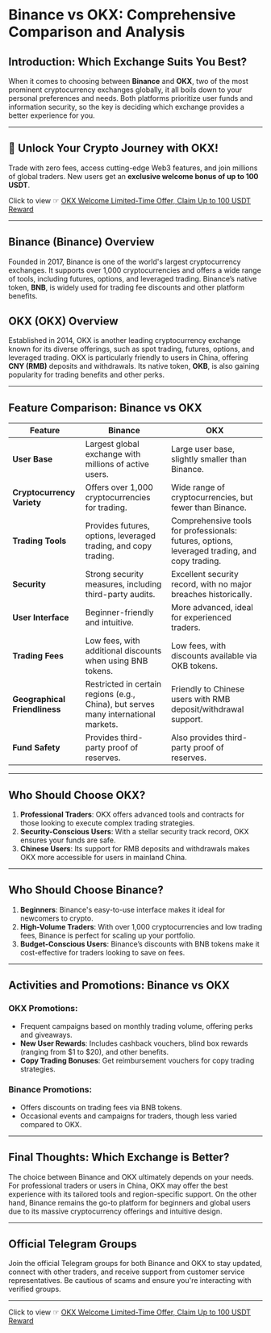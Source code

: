 # Binance vs OKX: Comprehensive Comparison and Analysis

## Introduction: Which Exchange Suits You Best?

When it comes to choosing between **Binance** and **OKX**, two of the most prominent cryptocurrency exchanges globally, it all boils down to your personal preferences and needs. Both platforms prioritize user funds and information security, so the key is deciding which exchange provides a better experience for you.

---

## 🚀 Unlock Your Crypto Journey with OKX!
Trade with zero fees, access cutting-edge Web3 features, and join millions of global traders. New users get an **exclusive welcome bonus of up to 100 USDT**.  

Click to view ☞ [OKX Welcome Limited-Time Offer, Claim Up to 100 USDT Reward](https://bit.ly/OKXe)

---

## Binance (Binance) Overview

Founded in 2017, Binance is one of the world's largest cryptocurrency exchanges. It supports over 1,000 cryptocurrencies and offers a wide range of tools, including futures, options, and leveraged trading. Binance’s native token, **BNB**, is widely used for trading fee discounts and other platform benefits.

## OKX (OKX) Overview

Established in 2014, OKX is another leading cryptocurrency exchange known for its diverse offerings, such as spot trading, futures, options, and leveraged trading. OKX is particularly friendly to users in China, offering **CNY (RMB)** deposits and withdrawals. Its native token, **OKB**, is also gaining popularity for trading benefits and other perks.

---

## Feature Comparison: Binance vs OKX

| **Feature**            | **Binance**                                                                                        | **OKX**                                                                                     |
|-------------------------|----------------------------------------------------------------------------------------------------|--------------------------------------------------------------------------------------------|
| **User Base**           | Largest global exchange with millions of active users.                                            | Large user base, slightly smaller than Binance.                                            |
| **Cryptocurrency Variety** | Offers over 1,000 cryptocurrencies for trading.                                                  | Wide range of cryptocurrencies, but fewer than Binance.                                    |
| **Trading Tools**       | Provides futures, options, leveraged trading, and copy trading.                                   | Comprehensive tools for professionals: futures, options, leveraged trading, and copy trading. |
| **Security**            | Strong security measures, including third-party audits.                                           | Excellent security record, with no major breaches historically.                            |
| **User Interface**      | Beginner-friendly and intuitive.                                                                  | More advanced, ideal for experienced traders.                                              |
| **Trading Fees**        | Low fees, with additional discounts when using BNB tokens.                                        | Low fees, with discounts available via OKB tokens.                                         |
| **Geographical Friendliness** | Restricted in certain regions (e.g., China), but serves many international markets.            | Friendly to Chinese users with RMB deposit/withdrawal support.                             |
| **Fund Safety**         | Provides third-party proof of reserves.                                                           | Also provides third-party proof of reserves.                                               |

---

## Who Should Choose OKX?

1. **Professional Traders**: OKX offers advanced tools and contracts for those looking to execute complex trading strategies.
2. **Security-Conscious Users**: With a stellar security track record, OKX ensures your funds are safe.
3. **Chinese Users**: Its support for RMB deposits and withdrawals makes OKX more accessible for users in mainland China.

---

## Who Should Choose Binance?

1. **Beginners**: Binance's easy-to-use interface makes it ideal for newcomers to crypto.
2. **High-Volume Traders**: With over 1,000 cryptocurrencies and low trading fees, Binance is perfect for scaling up your portfolio.
3. **Budget-Conscious Users**: Binance’s discounts with BNB tokens make it cost-effective for traders looking to save on fees.

---

## Activities and Promotions: Binance vs OKX

### OKX Promotions:
- Frequent campaigns based on monthly trading volume, offering perks and giveaways.
- **New User Rewards**: Includes cashback vouchers, blind box rewards (ranging from $1 to $20), and other benefits.
- **Copy Trading Bonuses**: Get reimbursement vouchers for copy trading strategies.

### Binance Promotions:
- Offers discounts on trading fees via BNB tokens.
- Occasional events and campaigns for traders, though less varied compared to OKX.

---

## Final Thoughts: Which Exchange is Better?

The choice between Binance and OKX ultimately depends on your needs. For professional traders or users in China, OKX may offer the best experience with its tailored tools and region-specific support. On the other hand, Binance remains the go-to platform for beginners and global users due to its massive cryptocurrency offerings and intuitive design.

---

## Official Telegram Groups

Join the official Telegram groups for both Binance and OKX to stay updated, connect with other traders, and receive support from customer service representatives. Be cautious of scams and ensure you're interacting with verified groups.

---

Click to view ☞ [OKX Welcome Limited-Time Offer, Claim Up to 100 USDT Reward](https://bit.ly/OKXe)
